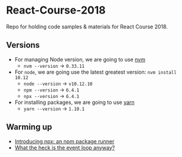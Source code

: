 # React-Course-2018

Repo for holding code samples &amp; materials for React Course 2018.

## Versions

* For managing Node version, we are going to use [nvm](https://github.com/creationix/nvm)
  * `nvm --version` -> `0.33.11`
* For `node`, we are going use the latest greatest version: `nvm install 10.12`
  * `node --version` -> `v10.12.10`
  * `npm --version` -> `6.4.1`
  * `npx --version` -> `6.4.1`
* For installing packages, we are going to use [yarn](https://yarnpkg.com/lang/en/docs/install/)
  * `yarn --version` -> `1.10.1`

## Warming up

* [Introducing npx: an npm package runner](https://medium.com/@maybekatz/introducing-npx-an-npm-package-runner-55f7d4bd282b)
* [What the heck is the event loop anyway?](https://www.youtube.com/watch?v=8aGhZQkoFbQ)
